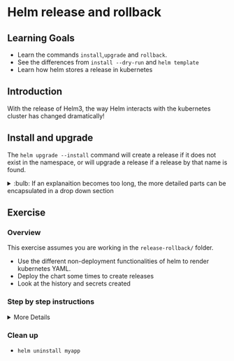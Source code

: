 # Helm release and rollback

## Learning Goals

- Learn the commands `install`,`upgrade` and `rollback`.
- See the differences from `install --dry-run` and `helm template`
- Learn how helm stores a release in kubernetes

## Introduction

With the release of Helm3, the way Helm interacts with the kubernetes cluster has changed dramatically!


## Install and upgrade

The `helm upgrade --install` command will create a release if it does not exist in the namespace, or will upgrade a release if a release by that name is found.

<details>
<summary>:bulb: If an explanaition becomes too long, the more detailed parts can be encapsulated in a drop down section</summary>
</details>

## Exercise

### Overview

This exercise assumes you are working in the `release-rollback/` folder.

- Use the different non-deployment functionalities of helm to render kubernetes YAML.
- Deploy the chart some times to create releases
- Look at the history and secrets created

### Step by step instructions

<details>
<summary>More Details</summary>

**Use the different non-deployment functionalities of helm to render kubernetes YAML**

- `helm install --dry-run`
- `helm template`

**Deploy the chart some times to create releases**

- `helm upgrade --install myapp sentence-app/`
- `helm upgrade --install myapp sentence-app/` again to see the different behaviour in output. 
- `helm list` to see the releases
- `helm history myapp`
- `helm get values myapp`
- `helm upgrade --install myapp sentence-app/ --set=replicas=3`
- `helm get values myapp`

**Look at the history and secrets created**

- `kubectl get secrets` to see the releases as secrets files.
- `kubectl describe secrets sh.helm.release.v1.myapp.v2 `
- `kubectl get secret sh.helm.release.v1.myapp.v2 -o jsonpath="{ .data.release }" | base64 -d | base64 -d | gunzip -c`
- `helm rollback`
- `helm history myapp`

</details>

### Clean up

- `helm uninstall myapp`
